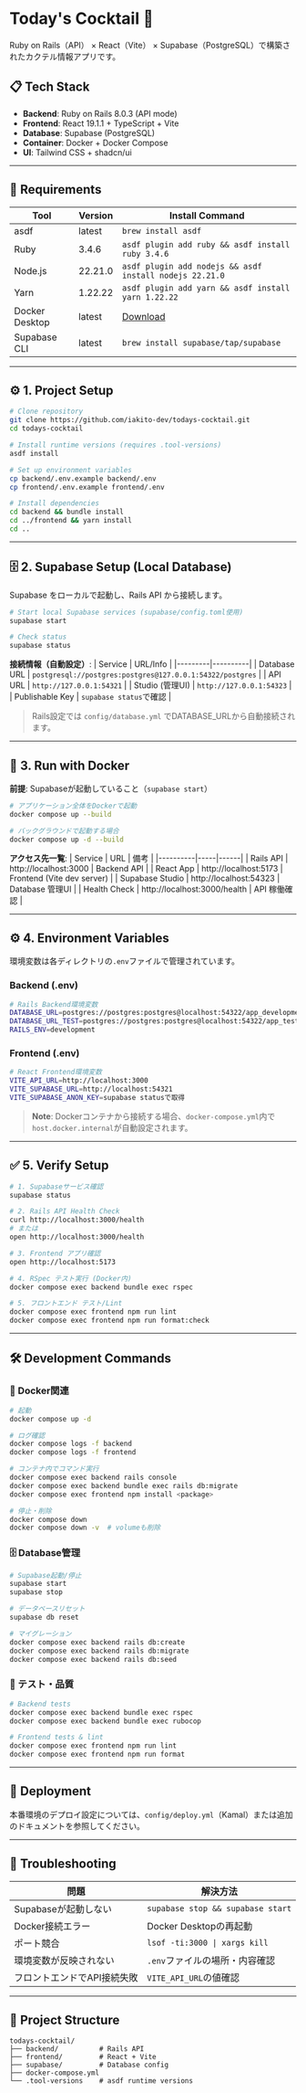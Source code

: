 # Today's Cocktail 🍹

Ruby on Rails（API） × React（Vite） × Supabase（PostgreSQL）で構築されたカクテル情報アプリです。

## 📋 Tech Stack

- **Backend**: Ruby on Rails 8.0.3 (API mode)
- **Frontend**: React 19.1.1 + TypeScript + Vite
- **Database**: Supabase (PostgreSQL)
- **Container**: Docker + Docker Compose
- **UI**: Tailwind CSS + shadcn/ui

---

## 🧾 Requirements

| Tool | Version | Install Command |
|------|----------|----------------|
| asdf | latest | `brew install asdf` |
| Ruby | 3.4.6 | `asdf plugin add ruby && asdf install ruby 3.4.6` |
| Node.js | 22.21.0 | `asdf plugin add nodejs && asdf install nodejs 22.21.0` |
| Yarn | 1.22.22 | `asdf plugin add yarn && asdf install yarn 1.22.22` |
| Docker Desktop | latest | [Download](https://www.docker.com/products/docker-desktop/) |
| Supabase CLI | latest | `brew install supabase/tap/supabase` |

---

## ⚙️ 1. Project Setup

```bash
# Clone repository
git clone https://github.com/iakito-dev/todays-cocktail.git
cd todays-cocktail

# Install runtime versions (requires .tool-versions)
asdf install

# Set up environment variables
cp backend/.env.example backend/.env
cp frontend/.env.example frontend/.env

# Install dependencies
cd backend && bundle install
cd ../frontend && yarn install
cd ..
```

---

## 🗄️ 2. Supabase Setup (Local Database)

Supabase をローカルで起動し、Rails API から接続します。

```bash
# Start local Supabase services (supabase/config.toml使用)
supabase start

# Check status
supabase status
```

**接続情報（自動設定）**:
| Service | URL/Info |
|---------|----------|
| Database URL | `postgresql://postgres:postgres@127.0.0.1:54322/postgres` |
| API URL | `http://127.0.0.1:54321` |
| Studio (管理UI) | `http://127.0.0.1:54323` |
| Publishable Key | `supabase status`で確認 |

> Rails設定では `config/database.yml` でDATABASE_URLから自動接続されます。

---

## 🐳 3. Run with Docker

**前提**: Supabaseが起動していること（`supabase start`）

```bash
# アプリケーション全体をDockerで起動
docker compose up --build

# バックグラウンドで起動する場合
docker compose up -d --build
```

**アクセス先一覧**:
| Service | URL | 備考 |
|----------|-----|------|
| Rails API | http://localhost:3000 | Backend API |
| React App | http://localhost:5173 | Frontend (Vite dev server) |
| Supabase Studio | http://localhost:54323 | Database 管理UI |
| Health Check | http://localhost:3000/health | API 稼働確認 |

---

## ⚙️ 4. Environment Variables

環境変数は各ディレクトリの`.env`ファイルで管理されています。

### Backend (.env)
```bash
# Rails Backend環境変数
DATABASE_URL=postgres://postgres:postgres@localhost:54322/app_development
DATABASE_URL_TEST=postgres://postgres:postgres@localhost:54322/app_test
RAILS_ENV=development
```

### Frontend (.env)
```bash
# React Frontend環境変数
VITE_API_URL=http://localhost:3000
VITE_SUPABASE_URL=http://localhost:54321
VITE_SUPABASE_ANON_KEY=supabase statusで取得
```

> **Note**: Dockerコンテナから接続する場合、`docker-compose.yml`内で`host.docker.internal`が自動設定されます。

---

## ✅ 5. Verify Setup

```bash
# 1. Supabaseサービス確認
supabase status

# 2. Rails API Health Check
curl http://localhost:3000/health
# または
open http://localhost:3000/health

# 3. Frontend アプリ確認
open http://localhost:5173

# 4. RSpec テスト実行 (Docker内)
docker compose exec backend bundle exec rspec

# 5. フロントエンド テスト/Lint
docker compose exec frontend npm run lint
docker compose exec frontend npm run format:check
```

---

## 🛠️ Development Commands

### 🐳 Docker関連
```bash
# 起動
docker compose up -d

# ログ確認
docker compose logs -f backend
docker compose logs -f frontend

# コンテナ内でコマンド実行
docker compose exec backend rails console
docker compose exec backend bundle exec rails db:migrate
docker compose exec frontend npm install <package>

# 停止・削除
docker compose down
docker compose down -v  # volumeも削除
```

### 🗄️ Database管理
```bash
# Supabase起動/停止
supabase start
supabase stop

# データベースリセット
supabase db reset

# マイグレーション
docker compose exec backend rails db:create
docker compose exec backend rails db:migrate
docker compose exec backend rails db:seed
```

### 🧪 テスト・品質
```bash
# Backend tests
docker compose exec backend bundle exec rspec
docker compose exec backend bundle exec rubocop

# Frontend tests & lint
docker compose exec frontend npm run lint
docker compose exec frontend npm run format
```

---

## 🚀 Deployment

本番環境のデプロイ設定については、`config/deploy.yml`（Kamal）または追加のドキュメントを参照してください。

---

## 🧩 Troubleshooting

| 問題 | 解決方法 |
|------|----------|
| Supabaseが起動しない | `supabase stop && supabase start` |
| Docker接続エラー | Docker Desktopの再起動 |
| ポート競合 | `lsof -ti:3000 \| xargs kill` |
| 環境変数が反映されない | `.env`ファイルの場所・内容確認 |
| フロントエンドでAPI接続失敗 | `VITE_API_URL`の値確認 |

---

## 📝 Project Structure

```
todays-cocktail/
├── backend/          # Rails API
├── frontend/         # React + Vite
├── supabase/         # Database config
├── docker-compose.yml
└── .tool-versions    # asdf runtime versions
```
